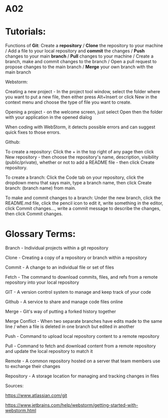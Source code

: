 # A02
# Tutorials:

Functions of **Git**: Create a **repository** / **Clone** the repository to your machine / Add a file to your local repository and **commit** the changes / **Push** changes to your main **branch** / **Pull** changes to your machine / Create a branch, make and commit changes to the branch / Open a pull request to propose changes to the main branch / **Merge** your own branch with the main branch

Webstorm: 

Creating a new project - In the project tool window, select the folder where you want to put a new file, then either press Alt+Insert or click New in the context menu and choose the type of file you want to create.

Opening a project - on the welcome screen, just select Open then the folder with your application in the opened dialog

When coding with WebStorm, it detects possible errors and can suggest quick fixes to those errors.

Github:

To create a repository: Click the + in the top right of any page then click New repository - then choose the repository's name, description, visibility (public/private), whether or not to add a README file - then click Create repository.

To create a branch: Click the Code tab on your repository, click the dropdown menu that says main, type a branch name, then click Create branch: (branch name) from main.

To make and commit changes to a branch: Under the new branch, click the README.md file, click the pencil icon to edit it, write something in the editor, click Commit changes..., write a commit message to describe the changes, then click Commit changes.


# Glossary Terms:

Branch - Individual projects within a git repository

Clone - Creating a copy of a repository or branch within a repository

Commit - A change to an individual file or set of files

Fetch - The command to download commits, files, and refs from a remote repository into your local repository

GIT - A version control system to manage and keep track of your code

Github - A service to share and manage code files online

Merge - Git's way of putting a forked history together

Merge Conflict - When two separate branches have edits made to the same line / when a file is deleted in one branch but edited in another

Push - Command to upload local repository content to a remote repository

Pull - Command to fetch and download content from a remote repository and update the local repository to match it

Remote - A common repository hosted on a server that team members use to exchange their changes

Repository - A storage location for managing and tracking changes in files


Sources:

https://www.atlassian.com/git

https://www.jetbrains.com/help/webstorm/getting-started-with-webstorm.html
